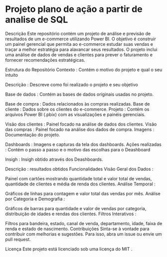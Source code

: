# Projeto plano de ação a partir de analise de SQL


Descrição
Este repositório contém um projeto de análise e previsão de resultados de um e-commerce utilizando Power BI. O objetivo é construir um painel gerencial que permita ao e-commerce estudar suas vendas e traçar a melhor estratégia para alavancar seus resultados. O projeto inclui uma análise de dados de vendas e clientes para prever o faturamento e fornecer recomendações estratégicas.

Estrutura do Repositório
Contexto : Contém o motivo do projeto e qual o seu intuito

Descrição : Descreve como foi realizado o projeto e seu objetivo

Base de dados : Contém as bases de dados originais usadas no projeto.

Base de compra : Dados relacionados às compras realizadas.
Base de cliente : Dados sobre os clientes do e-commerce.
Projeto : Contém os arquivos Power BI (.pbix) com as visualizações e painéis gerenciais.

Visão dos clientes : Painel focado na análise de dados dos clientes.
Visão das compras : Painel focado na análise dos dados de compra.
Imagens : Documentação do projeto.

Dashboards : Imagens e capturas da tela dos dashboards.
Ações realizadas : Contém o passo a passo e o motivo das escolhas para o Deashboard

Insigh : Insigh obtido através dos Deashboards.

Descrição : resultados obtidos
Funcionalidades
Visão Geral dos Dados :

Painel com cartões mostrando quantidade total e valor total de vendas, quantidade de clientes e média de renda dos clientes.
Análise Temporal :

Gráficos de linhas para contagem e valor total das vendas por mês.
Análise por Categoria e Demografia :

Gráficos de barras para quantidade e valor de vendas por categoria, distribuição de idades e rendas dos clientes.
Filtros Interativos :

Filtros para bandeira, estado, canal de venda, departamento, idade, faixa de renda e estado de nascimento.
Contribuições
Sinta-se à vontade para contribuir com melhorias e sugestões. Para isso, abra um issue ou envie um pull request.

Licença
Este projeto está licenciado sob uma licença do MIT .
